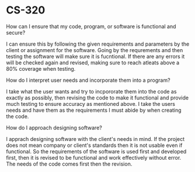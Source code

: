 # CS-320

How can I ensure that my code, program, or software is functional and secure?

I can ensure this by following the given requirements and parameters by the client or assignment for the software. Going by the requrements and then testing the software will make sure it is fucntional.
If there are any errors it will be checked again and revised, making sure to reach atleats above a 80% coverage when testing.

How do I interpret user needs and incorporate them into a program?

I take what the user wants and try to incpororate them into the code as exactly as possibly, then revising the code to make it functional and provide much testing to ensure accuracy as mentioned above. I take the users needs and have them as the requirements
I must abide by when creating the code. 

How do I approach designing software?

I apprach designing software with the client's needs in mind. If the project does not mean company or client's standards then it is not usable even if functional. So the requirements of the software is used first
and developed first, then it is revised to be functional and work effectively without error. The needs of the code comes first then the revision. 
